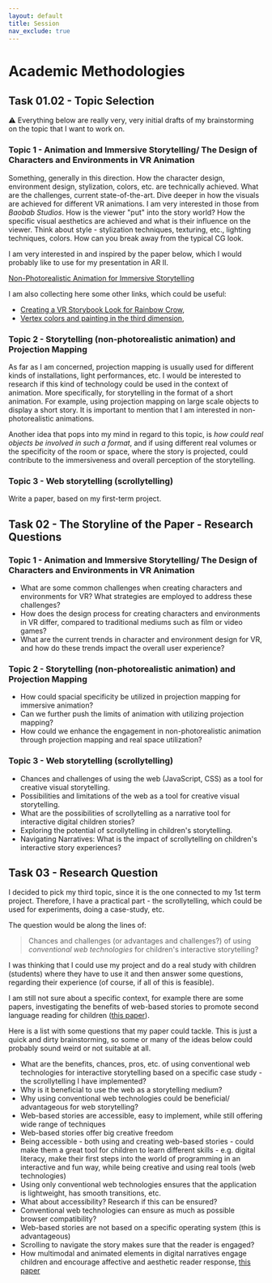 ```yaml
---
layout: default
title: Session
nav_exclude: true
---
```


# Academic Methodologies

## Task 01.02 - Topic Selection

⚠️ Everything below are really very, very initial drafts of my brainstorming on the topic that I want to work on.

### Topic 1 - Animation and Immersive Storytelling/ The Design of Characters and Environments in VR Animation

Something, generally in this direction. How the character design, environment design, stylization, colors, etc. are technically achieved. What are the challenges, current state-of-the-art. Dive deeper in how the visuals are achieved for different VR animations. I am very interested in those from _Baobab Studios_. How is the viewer "put" into the story world? How the specific visual aesthetics are achieved and what is their influence on the viewer. Think about style - stylization techniques, texturing, etc., lighting techniques, colors. How can you break away from the typical CG look.

I am very interested in and inspired by the paper below, which I would probably like to use for my presentation in AR II.

[Non-Photorealistic Animation for Immersive Storytelling](https://storage.googleapis.com/gweb-research2023-media/pubtools/pdf/a0ed9e70a833a3e3ef0ad9efc1d979b59eedb8c4.pdf)

I am also collecting here some other links, which could be useful:

- [Creating a VR Storybook Look for Rainbow Crow](https://www.youtube.com/watch?v=uELM5qQvBkY),
- [Vertex colors and painting in the third dimension](https://www.youtube.com/watch?v=RoqDqHdBI2Y),

### Topic 2 - Storytelling (non-photorealistic animation) and Projection Mapping

As far as I am concerned, projection mapping is usually used for different kinds of installations, light performances, etc. I would be interested to research if this kind of technology could be used in the context of animation. More specifically, for storytelling in the format of a short animation. For example, using projection mapping on large scale objects to display a short story. It is important to mention that I am interested in non-photorealistic animations.

Another idea that pops into my mind in regard to this topic, is _how could real objects be involved in such a format_, and if using different real volumes or the specificity of the room or space, where the story is projected, could contribute to the immersiveness and overall perception of the storytelling.

### Topic 3 - Web storytelling (scrollytelling)

Write a paper, based on my first-term project.

## Task 02 - The Storyline of the Paper - Research Questions

### Topic 1 - Animation and Immersive Storytelling/ The Design of Characters and Environments in VR Animation

- What are some common challenges when creating characters and environments for VR? What strategies are employed to address these challenges?
- How does the design process for creating characters and environments in VR differ, compared to traditional mediums such as film or video games?
- What are the current trends in character and environment design for VR, and how do these trends impact the overall user experience?

### Topic 2 - Storytelling (non-photorealistic animation) and Projection Mapping

- How could spacial specificity be utilized in projection mapping for immersive animation?
- Can we further push the limits of animation with utilizing projection mapping?
- How could we enhance the engagement in non-photorealistic animation through projection mapping and real space utilization?

### Topic 3 - Web storytelling (scrollytelling)

- Chances and challenges of using the web (JavaScript, CSS) as a tool for creative visual storytelling.
- Possibilities and limitations of the web as a tool for creative visual storytelling.
- What are the possibilities of scrollytelling as a narrative tool for interactive digital children stories?
- Exploring the potential of scrollytelling in children's storytelling.
- Navigating Narratives: What is the impact of scrollytelling on children's interactive story experiences?

## Task 03 - Research Question

I decided to pick my third topic, since it is the one connected to my 1st term project. Therefore, I have a practical part - the scrollytelling, which could be used for experiments, doing a case-study, etc.

The question would be along the lines of:

> Chances and challenges (or advantages and challenges?) of using _conventional web technologies_ for children's interactive storytelling?

I was thinking that I could use my project and do a real study with children (students) where they have to use it and then answer some questions, regarding their experience (of course, if all of this is feasible).

I am still not sure about a specific context, for example there are some papers, investigating the benefits of web-based stories to promote second language reading for children ([this paper](https://www.tandfonline.com/doi/full/10.1080/10494820.2023.2202706)).

Here is a list with some questions that my paper could tackle. This is just a quick and dirty brainstorming, so some or many of the ideas below could probably sound weird or not suitable at all.

- What are the benefits, chances, pros, etc. of using conventional web technologies for interactive storytelling based on a specific case study - the scrollytelling I have implemented?
- Why is it beneficial to use the web as a storytelling medium?
- Why using conventional web technologies could be beneficial/ advantageous for web storytelling?
- Web-based stories are accessible, easy to implement, while still offering wide range of techniques
- Web-based stories offer big creative freedom
- Being accessible - both using and creating web-based stories - could make them a great tool for children to learn different skills - e.g. digital literacy, make their first steps into the world of programming in an interactive and fun way, while being creative and using real tools (web technologies)
- Using only conventional web technologies ensures that the application is lightweight, has smooth transitions, etc.
- What about accessibility? Research if this can be ensured?
- Conventional web technologies can ensure as much as possible browser compatibility?
- Web-based stories are not based on a specific operating system (this is advantageous)
- Scrolling to navigate the story makes sure that the reader is engaged?
- How multimodal and animated elements in digital narratives engage children and encourage affective and aesthetic reader response, [this paper](https://www.emerald.com/insight/content/doi/10.1108/ETPC-12-2014-0005/full/html) 
